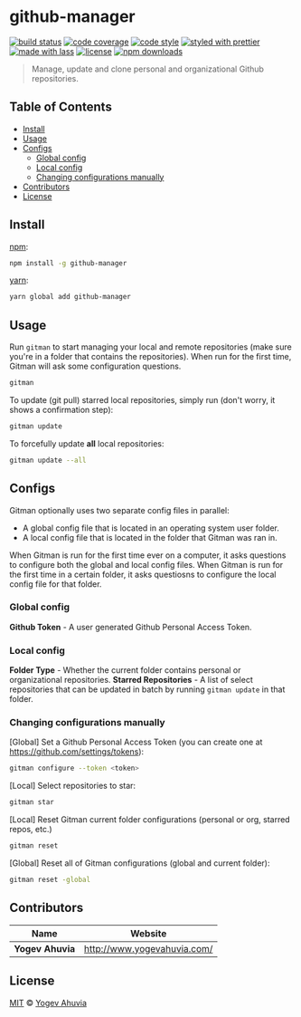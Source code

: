 # github-manager

[![build status](https://img.shields.io/travis/kindofone/github-manager.svg)](https://travis-ci.com/kindofone/github-manager)
[![code coverage](https://img.shields.io/codecov/c/github/kindofone/github-manager.svg)](https://codecov.io/gh/kindofone/github-manager)
[![code style](https://img.shields.io/badge/code_style-XO-5ed9c7.svg)](https://github.com/sindresorhus/xo)
[![styled with prettier](https://img.shields.io/badge/styled_with-prettier-ff69b4.svg)](https://github.com/prettier/prettier)
[![made with lass](https://img.shields.io/badge/made_with-lass-95CC28.svg)](https://lass.js.org)
[![license](https://img.shields.io/github/license/kindofone/github-manager.svg)](LICENSE)
[![npm downloads](https://img.shields.io/npm/dt/github-manager.svg)](https://npm.im/github-manager)

> Manage, update and clone personal and organizational Github repositories.


## Table of Contents

* [Install](#install)
* [Usage](#usage)
* [Configs](#configs)
  * [Global config](#global-config)
  * [Local config](#local-config)
  * [Changing configurations manually](#changing-configurations-manually)
* [Contributors](#contributors)
* [License](#license)


## Install

[npm][]:

```sh
npm install -g github-manager
```

[yarn][]:

```sh
yarn global add github-manager
```


## Usage

Run `gitman` to start managing your local and remote repositories (make sure you're in a folder that contains the repositories).
When run for the first time, Gitman will ask some configuration questions.

```sh
gitman
```

To update (git pull) starred local repositories, simply run (don't worry, it shows a confirmation step):

```sh
gitman update
```

To forcefully update **all** local repositories:

```sh
gitman update --all
```


## Configs

Gitman optionally uses two separate config files in parallel:

* A global config file that is located in an operating system user folder.
* A local config file that is located in the folder that Gitman was ran in.

When Gitman is run for the first time ever on a computer, it asks questions to configure both the global and local config files.
When Gitman is run for the first time in a certain folder, it asks questiosns to configure the local config file for that folder.

### Global config

**Github Token** - A user generated Github Personal Access Token.

### Local config

**Folder Type** - Whether the current folder contains personal or organizational repositories.
**Starred Repositories** - A list of select repositories that can be updated in batch by running `gitman update` in that folder.

### Changing configurations manually

[Global] Set a Github Personal Access Token (you can create one at <https://github.com/settings/tokens>):

```sh
gitman configure --token <token>
```

[Local] Select repositories to star:

```sh
gitman star
```

[Local] Reset Gitman current folder configurations (personal or org, starred repos, etc.)

```sh
gitman reset
```

[Global] Reset all of Gitman configurations (global and current folder):

```sh
gitman reset -global
```


## Contributors

| Name             | Website                       |
| ---------------- | ----------------------------- |
| **Yogev Ahuvia** | <http://www.yogevahuvia.com/> |


## License

[MIT](LICENSE) © [Yogev Ahuvia](http://www.yogevahuvia.com/)


## 

[npm]: https://www.npmjs.com/

[yarn]: https://yarnpkg.com/
